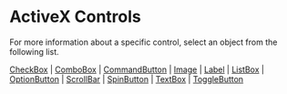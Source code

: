 
# ActiveX Controls

For more information about a specific control, select an object from the following list.



[CheckBox](http://msdn.microsoft.com/library/24d90604-51ec-7f7d-e679-52391b2c27c0%28Office.15%29.aspx) | 
[ComboBox](http://msdn.microsoft.com/library/8a38a969-9b8c-4ba0-292c-5a3d71ce4553%28Office.15%29.aspx) | 
[CommandButton](http://msdn.microsoft.com/library/8102ae6f-33ac-82c3-1789-b95fd4f5c126%28Office.15%29.aspx) | 
[Image](http://msdn.microsoft.com/library/47c73dbb-21d6-0aef-6df4-a8b8a69a9e5d%28Office.15%29.aspx) | 
[Label](http://msdn.microsoft.com/library/960bf81c-b45b-60e6-425f-f73928a0acff%28Office.15%29.aspx) | 
[ListBox](http://msdn.microsoft.com/library/23869c09-8a5a-b31a-83f8-945b2848a7a1%28Office.15%29.aspx) |  [OptionButton](http://msdn.microsoft.com/library/39ce3eb0-ecf1-4f1e-dbcb-a66d7d341615%28Office.15%29.aspx) | 
[ScrollBar](http://msdn.microsoft.com/library/73b0b5af-dfca-2ebd-bb94-c4660c710bc9%28Office.15%29.aspx) | 
[SpinButton](http://msdn.microsoft.com/library/4fca5573-f581-3e1c-55d5-a1e34ec96b04%28Office.15%29.aspx) | 
[TextBox](http://msdn.microsoft.com/library/4de7d471-42ed-9b0e-0a21-0bd1204e2020%28Office.15%29.aspx) | 
[ToggleButton](http://msdn.microsoft.com/library/7ab852ce-0339-7c8b-1340-f5727cef0f56%28Office.15%29.aspx)
